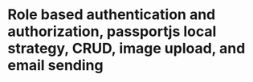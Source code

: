 # Role based authentication and authorization, passportjs local strategy, CRUD, image upload, and email sending